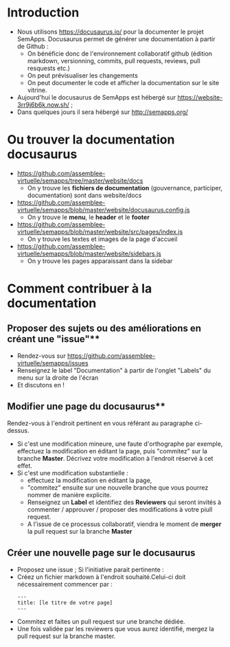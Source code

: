 # Introduction 
- Nous utilisons https://docusaurus.io/ pour la documenter le projet SemApps. Docusaurus permet de générer une documentation à partir de Github : 
    - On bénéficie donc de l'environnement collaboratif github (édition markdown, versionning, commits, pull requests, reviews, pull resquests etc.)
    - On peut prévisualiser les changements
    - On peut documenter le code et afficher la documentation sur le site vitrine.
- Aujourd'hui le docusaurus de SemApps est hébergé sur https://website-3rr9j6b6k.now.sh/ ; 
- Dans quelques jours il sera hébergé sur http://semapps.org/

# Ou trouver la documentation docusaurus
- https://github.com/assemblee-virtuelle/semapps/tree/master/website/docs
  - On y trouve les **fichiers de documentation** (gouvernance, participer, documentation) sont dans website/docs 
- https://github.com/assemblee-virtuelle/semapps/blob/master/website/docusaurus.config.js
  - On y trouve le **menu**, le **header** et le **footer**
- https://github.com/assemblee-virtuelle/semapps/blob/master/website/src/pages/index.js
  - On y trouve les textes et images de la page d'accueil
- https://github.com/assemblee-virtuelle/semapps/blob/master/website/sidebars.js
  - On y trouve les pages apparaissant dans la sidebar
  
# Comment contribuer à la documentation

## Proposer des sujets ou des améliorations en créant une "issue"**
- Rendez-vous sur https://github.com/assemblee-virtuelle/semapps/issues
- Renseignez le label "Documentation" à partir de l'onglet "Labels" du menu sur la droite de l'écran
- Et discutons en !

## Modifier une page du docusaurus**
Rendez-vous à l'endroit pertinent en vous référant au paragraphe ci-dessus. 
- Si c'est une modification mineure, une faute d'orthographe par exemple, effectuez la modification en éditant la page, puis "commitez" sur la branche __Master__. Décrivez votre modification à l'endroit réservé à cet effet. 
- Si c'est une modification substantielle : 
  - effectuez la modification en éditant la page, 
  - "commitez" ensuite sur une nouvelle branche que vous pourrez nommer de manière explicite.
  - Renseignez un __Label__ et identifiez des __Reviewers__ qui seront invités à commenter / approuver / proposer des modifications à votre piull request. 
  - A l'issue de ce processus collaboratif, viendra le moment de __merger__ la pull request sur la branche __Master__

## Créer une nouvelle page sur le docusaurus
- Proposez une issue ; Si l'initiative parait pertinente : 
- Créez un fichier markdown à l'endroit souhaité.Celui-ci doit nécessairement commencer par :
  ```
  ---
  title: [le titre de votre page]
  ---
  ```
- Commitez et faites un pull request sur une branche dédiée. 
- Une fois validée par les reviewers que vous aurez identifié, mergez la pull request sur la branche master. 